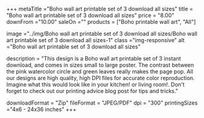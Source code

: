 +++
metaTitle ="Boho wall art printable set of 3 download all sizes"
title = "Boho wall art printable set of 3 download all sizes"
price = "8.00"
downFrom ="10.00"
saleOn =""
products = ["Boho printable wall art", "All"]

image ="../img/Boho wall art printable set of 3 download all sizes/Boho wall art printable set of 3 download all sizes-1"
class ="img-responsive"
alt ="Boho wall art printable set of 3 download all sizes"

description = "This design is a Boho wall art printable set of 3 instant download, and comes in sizes small to large poster. The contrast between the pink watercolor circle and green leaves really makes the page pop. All our designs are high quality, high DPI files for accurate color reproduction. Imagine what this would look like in your kitchen! or living room!. Don't forget to check out our printing advice blog post for tips and tricks."

downloadFormat = "Zip"
fileFormat = "JPEG/PDF"
dpi = "300"
printingSizes ="4x6 - 24x36 inches"
+++